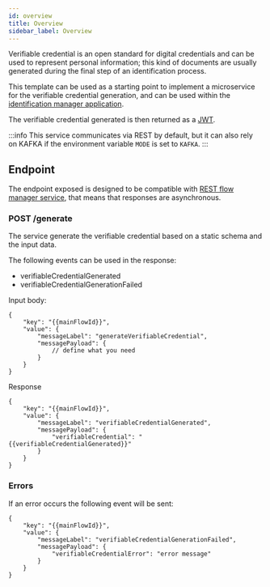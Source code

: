 ```yaml
---
id: overview
title: Overview
sidebar_label: Overview
---
```


<!--
WARNING: this file was automatically generated by Mia-Platform Doc Aggregator.
DO NOT MODIFY IT BY HAND.
Instead, modify the source file and run the aggregator to regenerate this file.
-->

Verifiable credential is an open standard for digital credentials and can be used to represent personal information; this kind of documents are usually generated during the final step of an identification process. 

This template can be used as a starting point to implement a microservice for the verifiable credential generation, and can be used within the [identification manager application](../../runtime_suite_applications/identification-manager/overview).

The verifiable credential generated is then returned as a [JWT](https://www.rfc-editor.org/rfc/rfc7519).

:::info
This service communicates via REST by default, but it can also rely on KAFKA if the environment variable `MODE` is set to `KAFKA`.
:::

## Endpoint

The endpoint exposed is designed to be compatible with [REST flow manager service](../../runtime_suite/flow-manager-service/overview), that means that responses are asynchronous. 

### POST /generate

The service generate the verifiable credential based on a static schema and the input data.

The following events can be used in the response:
- verifiableCredentialGenerated
- verifiableCredentialGenerationFailed

Input body:

```
{
    "key": "{{mainFlowId}}",
    "value": {
        "messageLabel": "generateVerifiableCredential",
        "messagePayload": {
            // define what you need
        }
    }
}
```

Response
```
{
    "key": "{{mainFlowId}}",
    "value": {
        "messageLabel": "verifiableCredentialGenerated",
        "messagePayload": {
            "verifiableCredential": "{{verifiableCredentialGenerated}}"
        }
    }
}
```

### Errors
If an error occurs the following event will be sent:
```
{
    "key": "{{mainFlowId}}",
    "value": {
        "messageLabel": "verifiableCredentialGenerationFailed",
        "messagePayload": {
            "verifiableCredentialError": "error message"
        }
    }
}
```
